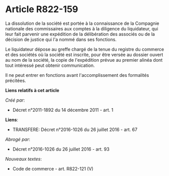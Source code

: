 # Article R822-159

La dissolution de la société est portée à la connaissance de la Compagnie nationale des commissaires aux comptes à la
diligence du liquidateur, qui leur fait parvenir une expédition de la délibération des associés ou de la décision de justice
qui l'a nommé dans ses fonctions. 

Le liquidateur dépose au greffe chargé de la tenue du registre du commerce et des sociétés où la société est inscrite, pour
être versée au dossier ouvert au nom de la société, la copie de l'expédition prévue au premier alinéa dont tout intéressé
peut obtenir communication. 

Il ne peut entrer en fonctions avant l'accomplissement des formalités précitées.

**Liens relatifs à cet article**

_Créé par_:

  - Décret n°2011-1892 du 14 décembre 2011 - art. 1

**Liens**:

  - TRANSFERE: Décret n°2016-1026 du 26 juillet 2016 - art. 67

_Abrogé par_:

  - Décret n°2016-1026 du 26 juillet 2016 - art. 93

_Nouveaux textes_:

  - Code de commerce - art. R822-121 (V)
